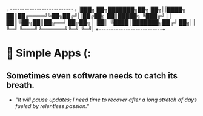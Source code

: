+--------------------------+
|███╗   ██╗███████╗██╗  ██╗|
|████╗  ██║██╔════╝╚██╗██╔╝|
|██╔██╗ ██║█████╗   ╚███╔╝ |
|██║╚██╗██║██╔══╝   ██╔██╗ |
|██║ ╚████║███████╗██╔╝ ██╗|
|╚═╝  ╚═══╝╚══════╝╚═╝  ╚═╝|
+--------------------------+
# 🔧 Simple Apps (:
## Sometimes even software needs to catch its breath.
* *"It will pause updates; I need time to recover after a long stretch of days fueled by relentless passion."*
